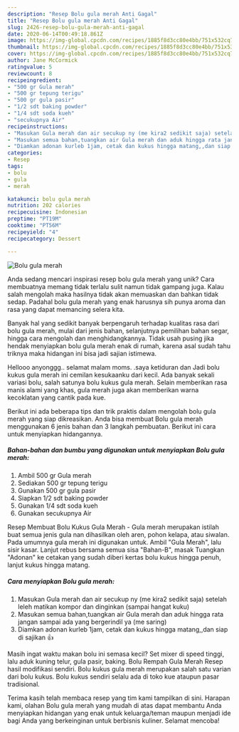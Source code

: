 ```yaml
---
description: "Resep Bolu gula merah Anti Gagal"
title: "Resep Bolu gula merah Anti Gagal"
slug: 2426-resep-bolu-gula-merah-anti-gagal
date: 2020-06-14T00:49:18.861Z
image: https://img-global.cpcdn.com/recipes/1885f8d3cc80e4bb/751x532cq70/bolu-gula-merah-foto-resep-utama.jpg
thumbnail: https://img-global.cpcdn.com/recipes/1885f8d3cc80e4bb/751x532cq70/bolu-gula-merah-foto-resep-utama.jpg
cover: https://img-global.cpcdn.com/recipes/1885f8d3cc80e4bb/751x532cq70/bolu-gula-merah-foto-resep-utama.jpg
author: Jane McCormick
ratingvalue: 5
reviewcount: 8
recipeingredient:
- "500 gr Gula merah"
- "500 gr tepung terigu"
- "500 gr gula pasir"
- "1/2 sdt baking powder"
- "1/4 sdt soda kueh"
- "secukupnya Air"
recipeinstructions:
- "Masukan Gula merah dan air secukup ny (me kira2 sedikit saja) setelah leleh matikan kompor dan dinginkan (sampai hangat kuku)"
- "Masukan semua bahan,tuangkan air Gula merah dan aduk hingga rata jangan sampai ada yang bergerindil ya (me saring)"
- "Diamkan adonan kurleb 1jam, cetak dan kukus hingga matang,,dan siap di sajikan 👍"
categories:
- Resep
tags:
- bolu
- gula
- merah

katakunci: bolu gula merah 
nutrition: 202 calories
recipecuisine: Indonesian
preptime: "PT19M"
cooktime: "PT56M"
recipeyield: "4"
recipecategory: Dessert

---
```



![Bolu gula merah](https://img-global.cpcdn.com/recipes/1885f8d3cc80e4bb/751x532cq70/bolu-gula-merah-foto-resep-utama.jpg)

Anda sedang mencari inspirasi resep bolu gula merah yang unik? Cara membuatnya memang tidak terlalu sulit namun tidak gampang juga. Kalau salah mengolah maka hasilnya tidak akan memuaskan dan bahkan tidak sedap. Padahal bolu gula merah yang enak harusnya sih punya aroma dan rasa yang dapat memancing selera kita.

Banyak hal yang sedikit banyak berpengaruh terhadap kualitas rasa dari bolu gula merah, mulai dari jenis bahan, selanjutnya pemilihan bahan segar, hingga cara mengolah dan menghidangkannya. Tidak usah pusing jika hendak menyiapkan bolu gula merah enak di rumah, karena asal sudah tahu triknya maka hidangan ini bisa jadi sajian istimewa.

Hellooo anyonggg.. selamat malam moms. .saya ketiduran dan Jadi bolu kukus gula merah ini cemilan kesukaanku dari kecil. Ada banyak sekali variasi bolu, salah satunya bolu kukus gula merah. Selain memberikan rasa manis alami yang khas, gula merah juga akan memberikan warna kecoklatan yang cantik pada kue.


Berikut ini ada beberapa tips dan trik praktis dalam mengolah bolu gula merah yang siap dikreasikan. Anda bisa membuat Bolu gula merah menggunakan 6 jenis bahan dan 3 langkah pembuatan. Berikut ini cara untuk menyiapkan hidangannya.

<!--inarticleads1-->

##### Bahan-bahan dan bumbu yang digunakan untuk menyiapkan Bolu gula merah:

1. Ambil 500 gr Gula merah
1. Sediakan 500 gr tepung terigu
1. Gunakan 500 gr gula pasir
1. Siapkan 1/2 sdt baking powder
1. Gunakan 1/4 sdt soda kueh
1. Gunakan secukupnya Air


Resep Membuat Bolu Kukus Gula Merah - Gula merah merupakan istilah buat semua jenis gula nan dihasilkan oleh aren, pohon kelapa, atau siwalan. Pada umumnya gula merah ini digunakan untuk. Ambil &#34;Gula Merah&#34;, lalu sisir kasar. Lanjut rebus bersama semua sisa &#34;Bahan-B&#34;, masak Tuangkan &#34;Adonan&#34; ke cetakan yang sudah diberi kertas bolu kukus hingga penuh, lanjut kukus hingga matang. 

<!--inarticleads2-->

##### Cara menyiapkan Bolu gula merah:

1. Masukan Gula merah dan air secukup ny (me kira2 sedikit saja) setelah leleh matikan kompor dan dinginkan (sampai hangat kuku)
1. Masukan semua bahan,tuangkan air Gula merah dan aduk hingga rata jangan sampai ada yang bergerindil ya (me saring)
1. Diamkan adonan kurleb 1jam, cetak dan kukus hingga matang,,dan siap di sajikan 👍


Masih ingat waktu makan bolu ini semasa kecil? Set mixer di speed tinggi, lalu aduk kuning telur, gula pasir, baking. Bolu Rempah Gula Merah Resep hasil modifikasi sendiri. Bolu kukus gula merah merupakan salah satu varian dari bolu kukus. Bolu kukus sendiri selalu ada di toko kue ataupun pasar tradisional. 

Terima kasih telah membaca resep yang tim kami tampilkan di sini. Harapan kami, olahan Bolu gula merah yang mudah di atas dapat membantu Anda menyiapkan hidangan yang enak untuk keluarga/teman maupun menjadi ide bagi Anda yang berkeinginan untuk berbisnis kuliner. Selamat mencoba!
